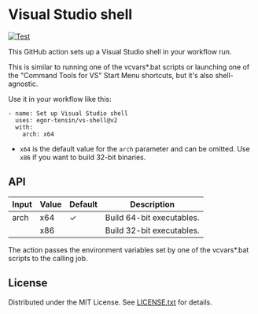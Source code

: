 Visual Studio shell
===================

[![Test](https://github.com/egor-tensin/vs-shell/actions/workflows/test.yml/badge.svg)](https://github.com/egor-tensin/vs-shell/actions/workflows/test.yml)

This GitHub action sets up a Visual Studio shell in your workflow run.

This is similar to running one of the vcvars*.bat scripts or launching one of
the "Command Tools for VS" Start Menu shortcuts, but it's also shell-agnostic.

Use it in your workflow like this:

    - name: Set up Visual Studio shell
      uses: egor-tensin/vs-shell@v2
      with:
        arch: x64

* `x64` is the default value for the `arch` parameter and can be omitted.
Use `x86` if you want to build 32-bit binaries.

API
---

| Input | Value | Default | Description
| ----- | ----- | ------- | -----------
| arch  | x64   | ✓       | Build 64-bit executables.
|       | x86   |         | Build 32-bit executables.

The action passes the environment variables set by one of the vcvars*.bat
scripts to the calling job.

License
-------

Distributed under the MIT License.
See [LICENSE.txt] for details.

[LICENSE.txt]: LICENSE.txt

